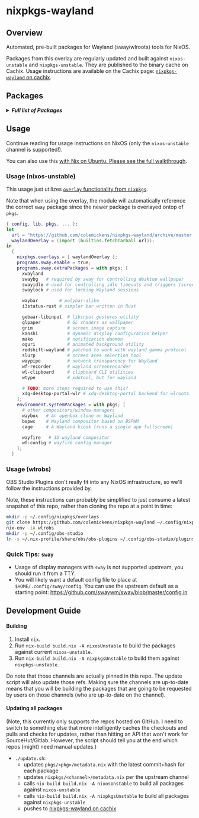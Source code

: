 # nixpkgs-wayland

## Overview

Automated, pre-built packages for Wayland (sway/wlroots) tools for NixOS.

Packages from this overlay are regularly updated and built against `nixos-unstable` and `nixpkgs-unstable`. They are published to the binary cache on Cachix. Usage instructions are available on the Cachix page: [`nixpkgs-wayland` on cachix](https://nixpkgs-wayland.cachix.org).



## Packages

<details><summary><em><b>Full list of Packages</b></em></summary>

<!--pkgs-->
| Attribute Name | Last Upstream Commit Time |
| -------------- | ------------------------- |
| nixpkgs/nixos-unstable | [2019-09-09 01:18](https://github.com/nixos/nixpkgs-channels/commits/e19054ab3cd5b7cc9a01d0efc71c8fe310541065) |
| nixpkgs/nixpkgs-unstable | [2019-09-11 03:52](https://github.com/nixos/nixpkgs-channels/commits/b425012fdf450e7b3397d5a3d28d6091de24546f) |
| pkgs/cage | [2019-08-27 16:14](https://github.com/Hjdskes/cage/commits/0fb513fb85eb5846eb598b91a0fc79dc16b5da36) |
| pkgs/gebaar-libinput | [2019-04-05 13:27](https://github.com/Coffee2CodeNL/gebaar-libinput/commits/c18c8bd73e79aaf1211bd88bf9cff808273cf6d6) |
| pkgs/grim | [2019-07-20 16:11](https://github.com/emersion/grim/commits/a9af6088d5e6eb31c4c12a659b4641e9398e33e9) |
| pkgs/i3status-rust | [2019-09-09 14:01](https://github.com/greshake/i3status-rust/commits/f90bc9874d060a24276c2808275f4068d30ba47b) |
| pkgs/kanshi | [2019-09-06 17:20](https://github.com/emersion/kanshi/commits/823cdb0f6f6bfc4a119af76ef2be8a8d2b01dff3) |
| pkgs/mako | [2019-09-09 22:16](https://github.com/emersion/mako/commits/0b3b66e6e4c04ff44a164c366931d1e6beaca9e4) |
| pkgs/oguri | [2019-09-03 02:54](https://github.com/vilhalmer/oguri/commits/5372ee49bb22b0370100be8589f3692da58602e3) |
| pkgs/redshift-wayland | [2019-08-24 15:20](https://github.com/minus7/redshift/commits/7da875d34854a6a34612d5ce4bd8718c32bec804) |
| pkgs/slurp | [2019-08-01 17:25](https://github.com/emersion/slurp/commits/cdab5c9a42b27bb7e0e7894bbd2675637a06ad7e) |
| pkgs/sway | [2019-09-12 11:56](https://github.com/swaywm/sway/commits/a085e6495c79d36c0cb578f3f7f667a73d83bfd8) |
| pkgs/swaybg | [2019-08-08 23:03](https://github.com/swaywm/swaybg/commits/a8f109af90353369e7e2e689efe8ce06eb9c60ac) |
| pkgs/swayidle | [2019-08-27 15:18](https://github.com/swaywm/swayidle/commits/844dfde8538c1f55aaf254c18649d419bdff7a92) |
| pkgs/swaylock | [2019-09-12 20:33](https://github.com/swaywm/swaylock/commits/426e1ce93d1344414bd3fa0eb7cd50d7ca9ec075) |
| pkgs/waybar | [2019-09-12 15:40](https://github.com/Alexays/waybar/commits/db74a46d7b9a52a85c65b6eae49ea1f546c11192) |
| pkgs/waybox | [2019-06-19 22:09](https://github.com/wizbright/waybox/commits/bed7b707f24613dae334de6e7bd8f4e3313fa249) |
| pkgs/wayfire | [2019-09-12 19:55](https://github.com/WayfireWM/wayfire/commits/2cae3a18995fe2cf264a66b1c0c1a49d27a95842) |
| pkgs/wf-config | [2019-09-04 07:39](https://github.com/WayfireWM/wf-config/commits/e8d57d19183e0d358671e3aa7335cc2d3722321d) |
| pkgs/wf-recorder | [2019-08-05 20:58](https://github.com/ammen99/wf-recorder/commits/20ab054b11d20c6d0da63917998af00c2f96d7c3) |
| pkgs/wl-clipboard | [2019-04-15 15:53](https://github.com/bugaevc/wl-clipboard/commits/c010972e6b0d2eb3002c49a6a1b5620ff5f7c910) |
| pkgs/wdisplays | [2019-09-09 15:10](https://github.com/cyclopsian/wdisplays/commits/03de59d30733a4228208ab4ce7613ced0e02c9b9) |
| pkgs/wldash | [2019-09-10 12:26](https://github.com/kennylevinsen/wldash/commits/b94e80c3464aabac61d594ff4b0273ffacd94127) |
| pkgs/wlroots | [2019-09-05 07:25](https://github.com/swaywm/wlroots/commits/bf90474b74064503be0957ae713db833ddec5529) |
| pkgs/wtype | [2019-07-01 15:33](https://github.com/atx/wtype/commits/9752f420ffb1dd8b9cbc692d9f90cbe2cca343d9) |
| pkgs/xdg-desktop-portal-wlr | [2019-07-24 16:38](https://github.com/emersion/xdg-desktop-portal-wlr/commits/13076d0c10613e9ae73e61dd82b24ae9a6529667) |
<!--pkgs-->

</details>

## Usage

Continue reading for usage instructions on NixOS (only the `nixos-unstable` channel is supported!).

You can also use this [with Nix on Ubuntu. Please see the full walkthrough](docs/sway-on-ubuntu/).

### Usage (nixos-unstable)

This usage just utilizes [`overlay` functionality from `nixpkgs`]().

Note that when using the overlay, the module will automatically reference the correct
`sway` package since the newer package is overlayed ontop of `pkgs`.

```nix
{ config, lib, pkgs, ... }:
let
  url = "https://github.com/colemickens/nixpkgs-wayland/archive/master.tar.gz";
  waylandOverlay = (import (builtins.fetchTarball url));
in
  {
    nixpkgs.overlays = [ waylandOverlay ];
    programs.sway.enable = true;
    programs.sway.extraPackages = with pkgs; [
      xwayland
      swaybg   # required by sway for controlling desktop wallpaper
      swayidle # used for controlling idle timeouts and triggers (screen locking, etc)
      swaylock # used for locking Wayland sessions

      waybar        # polybar-alike
      i3status-rust # simpler bar written in Rust

      gebaar-libinput  # libinput gestures utility
      glpaper          # GL shaders as wallpaper
      grim             # screen image capture
      kanshi           # dynamic display configuration helper
      mako             # notification daemon
      oguri            # animated background utility
      redshift-wayland # patched to work with wayland gamma protocol
      slurp            # screen area selection tool
      waypipe          # network transparency for Wayland
      wf-recorder      # wayland screenrecorder
      wl-clipboard     # clipboard CLI utilities
      wtype            # xdotool, but for wayland

      # TODO: more steps required to use this?
      xdg-desktop-portal-wlr # xdg-desktop-portal backend for wlroots
    ];
    environment.systemPackages = with pkgs; [
      # other compositors/window-managers
      waybox   # An openbox clone on Wayland
      bspwc    # Wayland compositor based on BSPWM
      cage     # A Wayland kiosk (runs a single app fullscreen)

      wayfire   # 3D wayland compositor
      wf-config # wayfire config manager
    ];
  }
```

### Usage (wlrobs)

OBS Studio Plugins don't really fit into any NixOS infrastructure, so we'll
follow the instructions provided by.

Note, these instructions can probably be simplified to just consume a latest snapshot of this repo, rather than cloning the repo at a point in time:

```bash
mkdir -p ~/.config/nixpkgs/overlays
git clone https://github.com/colemickens/nixpkgs-wayland ~/.config/nixpkgs/overlays/nixpkgs-wayland
nix-env -iA wlrobs
mkdir -p ~/.config/obs-studio
ln -s ~/.nix-profile/share/obs/obs-plugins ~/.config/obs-studio/plugins
```

### Quick Tips: `sway`

* Usage of display managers with `sway` is not supported upstream, you should run it from a TTY.
* You will likely want a default config file to place at `$HOME/.config/sway/config`. You can use the upstream default as a starting point: https://github.com/swaywm/sway/blob/master/config.in

## Development Guide

#### Building

1. Install `nix`.
2. Run `nix-build build.nix -A nixosUnstable` to build the packages against current `nixos-unstable`.
3. Run `nix-build build.nix -A nixpkgsUnstable` to build them against `nixpkgs-unstable`.

Do note that those channels are actually pinned in this repo. The update script will also update those
refs. Making sure the channels are up-to-date means that you will be building the packages that are going
to be requested by users on those channels (who are up-to-date on the channel).

#### Updating all packages

(Note, this currently only supports the repos hosted on GitHub. I need to switch to something else that
more intelligently caches the checkouts and pulls and checks for updates, rather than hitting an API that
won't work for SourceHut/Gitlab. However, the script should tell you at the end which repos (might) need 
manual updates.)

* `./update.sh`:
  * updates `pkgs/<pkg>/metadata.nix` with the latest commit+hash for each package
  * updates `nixpkgs/<channel>/metadata.nix` per the upstream channel
  * calls `nix-build build.nix -A nixosUnstable` to build all packages against `nixos-unstable`
  * calls `nix-build build.nix -A nixpkgsUnstable` to build all packages against `nixpkgs-unstable`
  * pushes to [nixpkgs-wayland on cachix](https://nixpkgs-wayland.cachix.org)
